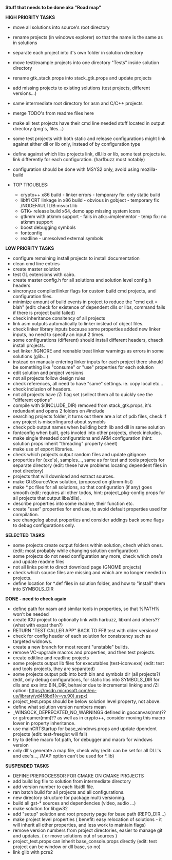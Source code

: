 **Stuff that needs to be done aka "Road map"**


**HIGH PRIORITY TASKS**

* move all solutions into source's root directory
* rename projects (in windows explorer) so that the name is the same as in solutions
* separate each project into it's own folder in solution directory
* move test/example projects into one directory "Tests" inside solution directory
* rename gtk_stack.props into stack_gtk.props and update projects
* add missing projects to existing solutions (test projects, different versions...)
* same intermediate root directory for asm and C/C++ projects
* merge TODO's from readme files here
* make all test projects have their cmd line needed stuff located in output directory (png's, files...)
* some test projects with both static and release configurations might link against either dll or lib only, instead of by configuration type 
* define against which libs projects link, dll.lib or lib, some test projects ie. link differently for each configuration. (harfbuzz most notably)
* configuration should be done with MSYS2 only, avoid using mozilla-build

* TOP TROUBLES:
	* crypto++ x86 build - linker errors - temporary fix: only static build
	* libffi CRT linkage in x86 build - obvious in gobject - temporary fix /NODEFAULTLIB:msvcrt.lib
	* GTK+ release build x64, demo app missing system icons
	* gtkmm with atkmm support - fails in atk::~implementor - temp fix: no atkmm support
	* boost debugging symbols
	* fontconfig
	* readline - unresolved external symbols


**LOW PRIORITY TASKS**

* configure remaining install projects to install documentation
* clean cmd line entries
* create master solution
* test GL extensions with cairo.
* create master config.h for all solutions and solution level config.h headers
* sincronyze compiler/linker flags for custom build cmd projects, and configuration files.
* minimize amount of build events in project to reduce the "cmd exit = blah" (edit: check for existence of dependent dlls or libs, command fails if there is project build failed)
* check inheritance consitency of all projects
* link asm outputs automatically to linker instead of object files.
* check linker library inputs because some properties added new linker inputs, no need to specify an input 2 times.
* some configurations (different) should install different headers, chaeck install projects.
* set linker /IGNORE and reenable treat linker warnings as errors in some solutions (glib...)
* instead on manualy entering linker inputs for each project there should be something like "consume" or "use" properties for each solution
* edit solution and project versions
* not all projects follow design rules
* check references, all need to have "same" settings. ie. copy local etc...
* check inclusion of headers.
* not all projects have /Zi flag set (sellect them all to quickly see the "different options"
* compile with $(INCLUDE_DIR) removed from stack_gtk.props, it's redundant and opens 2 folders on #include
* searching projects folder, it turns out there are a lot of pdb files, check if any project is miscofingured about symobls
* check pdb output names when building both lib and dll in same solution
* fontconfig when built, gets involed into other projects, check includes.
* make single threaded configurations and ARM configuration (hint: solution props inherit "threading" property sheet)
* make use of export libraries.
* check which projects output random files and update gitignore
* properties for (exe's), samples..., same as for test and tools projects for separate directory (edit: these have problems locating dependent files in root directory)
* projects that will download and extract sources.
* make GtkSourceView solution, (proposed on gtkmm-list)
* make *.pc files for all solutions, so that configuration (if any) goes smooth (edit: requires all other todos, hint: project_pkg-config.props for all projects that output libs/dlls).
* describe properties into some readme, their function etc.
* create "user" properties for end use, to avoid default properties used for compilation.
* see changelog about properties and consider addings back some flags to debug configurations only.


**SELECTED TASKS**

* some projects create output folders within solution, chech which ones. (edit: most probably while changing solution configuration)
* some projects do not need configuration any more, check which one's and update readme files
* not all links point to direct download page (GNOME projects)
* check which source files are missing and which are no longer needed in projects.
* define location for *.def files in solution folder, and how to "install" them into SYMBOLS_DIR

**DONE - need to check again**

* define path for nasm and similar tools in properties, so that %PATH% won't be needed
* create ICU project to optionally link with harbuzz, libxml and others?? (what with expat then?)
* RETURN "TEST CALLER APP" BACK TO FFI! test with older versions!
* check for config header of each solution for consistency such as targeted widnows.
* create a new branch for most recent "unstable" builds.
* remove VC-upgrade macros and properties, and then test projects.
* create editline and readline projects
* some projects output lib files for executables (test-iconv.exe) (edit: test and tools projects, they are separated)
* some projects output pdb into both bin and symbols dir (all projects?) (edit, only debug configurations, for static libs into SYMBOLS_DIR for dlls and exe into BIN_DIR, behavior due to incremental linking and /Zi option: https://msdn.microsoft.com/en-us/library/yd4f8bd1(v=vs.90).aspx)
* project_test.props should be below solution level property, not above.
* define what solution version numbers mean
* _WINSOCK_DEPRECATED_NO_WARNINGS defined in goocanvas(mm)?? or gstreamer(mm)?? as well as in crypto++, consider moving this macro lower in property inheritance.
* use mainCRTStartup for base_windows.props and update dpendent projects (edit: test-freeglut will fail)
* try to define macro fot path, for debugger and macro for windows version
* only dll's generate a map file, check why (edit: can be set for all DLL's and exe's..., /MAP option can't be used for *.lib)

**SUSPENDED TASKS**

* DEFINE PREPROCESSOR FOR CMAKE ON CMAKE PROJECTS
* add build log file to solution from intermediate directory
* add version number to each lib/dll file.
* ran batch build for all projects and all configurations.
* new directory structure for package multi versioning.
* build all gst-* sources and dependencies (video, audio ...)
* make solution for libgw32
* add "setup" solution and root property page for base path (REPO_DIR...)
* make project level properties ( benefit: easy relocation of solutions - it will inherit all other properties, and less work to maintain flags)
* remove version numbers from project directories, easier to manage git and updates. ( or move solutions out of sources )
* project_test.props can inherit base_console.props directly (edit: test project can be window or dll base, so no)
* link glib with pcre2

